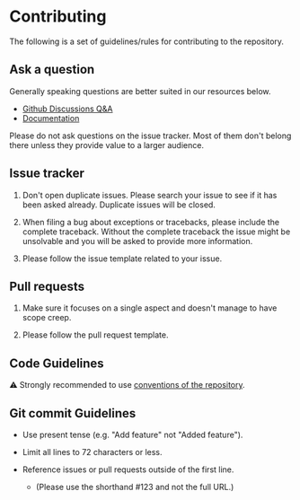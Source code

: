 # Contributing

The following is a set of guidelines/rules for contributing to the repository.

## Ask a question

Generally speaking questions are better suited in our resources below.

- [Github Discussions Q&A](https://github.com/PaulMarisOUMary/Algosup-Discord/discussions/43)
- [Documentation](https://github.com/PaulMarisOUMary/Algosup-Discord#readme)

Please do not ask questions on the issue tracker. Most of them don't belong there unless they provide value to a larger audience.

## Issue tracker

1. Don't open duplicate issues. Please search your issue to see if it has been asked already. Duplicate issues will be closed.

2. When filing a bug about exceptions or tracebacks, please include the complete traceback. Without the complete traceback the issue might be unsolvable and you will be asked to provide more information.

3. Please follow the issue template related to your issue.

## Pull requests

1. Make sure it focuses on a single aspect and doesn't manage to have scope creep.

2. Please follow the pull request template.

## Code Guidelines

:warning: Strongly recommended to use [conventions of the repository](https://github.com/PaulMarisOUMary/Algosup-Discord/blob/main/.github/CONVENTIONS.md).

## Git commit Guidelines

- Use present tense (e.g. "Add feature" not "Added feature").

- Limit all lines to 72 characters or less.

- Reference issues or pull requests outside of the first line. 
    - (Please use the shorthand #123 and not the full URL.)